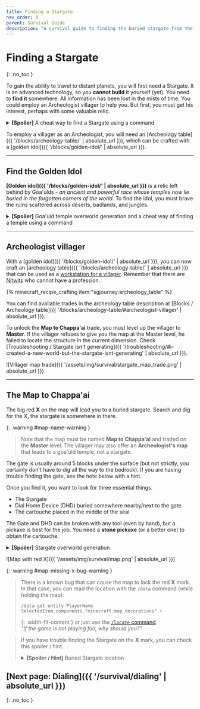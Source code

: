 ```yaml
---
title: Finding a Stargate
nav_order: 0
parent: Survival Guide
description: "A survival guide to finding the buried stargate from the Stargate Journey Minecraft mod."
---
```


# Finding a Stargate
{: .no_toc }

To gain the ability to travel to distant planets, you will first need a Stargate.
It is an advanced technology, so you **cannot build** it yourself (yet).
You need to **find it** somewhere.
All information has been lost in the mists of time.
You could employ an Archeologist villager to help you.
But first, you must get his interest, perhaps with some valuable relic.

<details markdown="block" id="locate-command">
<summary><b>[Spoiler]</b> A cheat way to find a Stargate using a command</summary>
You can use the locate command.

```
/locate structure #sgjourney:buried_stargate
```
{: .width-fit-content }

[No structure found? Check troubleshooting steps.]({{ '/troubleshooting/#i-created-a-new-world-but-the-stargate-isnt-generating' | absolute_url }})

</details>

To employ a villager as an Archeologist, you will need an [Archeology table]({{ '/blocks/archeology-table/' | absolute_url }}),
which can be crafted with a [golden idol]({{ '/blocks/golden-idol/' | absolute_url }}).

___

## Find the Golden Idol

**[Golden idol]({{ '/blocks/golden-idol/' | absolute_url }})** is a relic left behind by 
Goa'ulds - _an ancient and powerful race whose temples now lie buried in the forgotten corners of the world._
To find the idol, you must brave the ruins scattered across deserts, badlands, and jungles.

<details markdown="block">
<summary><b>[Spoiler]</b> Goa'uld temple overworld generation and a cheat way of finding a temple using a command</summary>
There are three types of Goa'uld temples depending on the biome in which they are generated: 
[badlands ziggurats]({{ '/structures/goauld-temples/#badlands-ziggurat' | absolute_url }}), 
[desert pyramids]({{ '/structures/goauld-temples/#abandoned-desert-pyramid' | absolute_url }}), 
and [jungle pyramids]({{ '/structures/goauld-temples/#jungle-pyramid' | absolute_url }}).
Each temple has a room with loot, a [golden idol]({{ '/blocks/golden-idol/' | absolute_url }}),
and [transport rings]({{ '/blocks/technological-blocks/transport-rings/' | absolute_url }})
connected to six other nearby rings (possibly in other temples) - as long as they were generated before.

**A cheat way:** You can use the locate command to find the coordinates of the closest temple  

```
/locate structure #sgjourney:goauld_temple
```
{: .width-fit-content }

If the command fails, look for [known incompatibilities]({{ '/#known-incompatibilities' | absolute_url }})
or other world generation mods that might prevent the temple from generating.

[//]: # (Using code block to include the automatic copy button)
</details>

___

## Archeologist villager
With a [golden idol]({{ '/blocks/golden-idol/' | absolute_url }}), you can now craft an [archeology table]({{ '/blocks/archeology-table/' | absolute_url }})
that can be used as a [workstation for a villager](https://minecraft.wiki/w/Villager#Job_site_blocks).
Remember that there are [Nitwits](https://minecraft.wiki/w/Villager#Nitwit) who cannot have a profession.

{% minecraft_recipe_crafting item:"sgjourney:archeology_table" %}

You can find available trades in the archeology table description at [Blocks / Archeology table]({{ '/blocks/archeology-table/#archeologist-villager' | absolute_url }}).

To unlock the **Map to Chappa'ai** trade, you must level up the villager to **Master**.
If the villager refuses to give you the map at the Master level, he failed to locate the structure in the current dimension.
Check [Troubleshooting / Stargate isn't generating]({{ '/troubleshooting/#i-created-a-new-world-but-the-stargate-isnt-generating' | absolute_url }}).

![Villager map trade]({{ '/assets/img/survival/stargate_map_trade.png' | absolute_url }})

___

## The Map to Chappa'ai
The big red **X** on the map will lead you to a buried stargate.
Search and dig for the X, the stargate is somewhere in there.

{: .warning #map-name-warning }
> Note that the map must be named **Map to Chappa'ai** and traded on the **Master** level.
> The villager may also offer an **Archeologist's map** that leads to a goa'uld temple, not a stargate.

The gate is usually around 5 blocks under the surface (but not strictly, you certainly don't have to dig all the way to the bedrock).
If you are having trouble finding the gate, see the note below with a hint.

Once you find it, you want to look for three essential things.
- The Stargate
- Dial Home Device (DHD) buried somewhere nearby/next to the gate
- The cartouche placed in the middle of the seal

The Gate and DHD can be broken with any tool (even by hand), but a pickaxe is best for the job.
You need a **stone pickaxe** (or a better one) to obtain the cartouche.


<details markdown="block">
<summary><b>[Spoiler]</b> Stargate overworld generation</summary>
By default, **two stargates** are generated in the **overworld** ([datapacks]({{ '/datapacks' | absolute_url }}) can change that).
Both gates are generated and buried underground with a DHD.  
The [Alpha gate]({{ '/structures/stargates/#buried-stargate-the-alpha-gate' | absolute_url }}) is generated in a horizontal position and with a seal and Abydos cartouche.  
The [Beta gate]({{ '/structures/stargates/#terra-gate-the-beta-gate' | absolute_url }}) is generated in a vertical position in a small cave. There is no seal or a cartouche.

More gate pedestals may be generated when the `common_stargate_generation` config option is enabled.

[//]: # (TODO: add link to page about config options and common stargates especially)

In the overworld, the map should always lead to the sealed alpha gate with the cartouche.
</details>

![Map with red X]({{ '/assets/img/survival/map.png' | absolute_url }})

{: .warning #map-missing-x-bug-warning }
> There is a known bug that can cause the map to lack the red **X** mark.
> In that case, you can read the location with the `/data` command (while holding the map):
>
> ```
> /data get entity PlayerName SelectedItem.components."minecraft:map_decorations".+
> ```
> {: .width-fit-content }
> or just use the [`/locate` command](#locate-command).  
> _"If the game is not playing fair, why should you?"_

<blockquote class="note" id="spoiler-hint-buried-stargate-location">
<p>If you have trouble finding the Stargate on the <b>X</b> mark, you can check this spoiler / hint.</p>
<details markdown="block" id="spoiler-hint-buried-stargate-location">
<summary><b>[Spoiler / Hint]</b> Buried Stargate location</summary>
The gate is always generated in the exact location inside the chunk.
So you can go to the **X** mark and press `F3 + G` to see chunk boundaries.  
Press `F3` to see your coordinates - find the line looking like this:

`Block: 256 64 256 [13 0 3]` (the numbers will be different)

The first three numbers are the coordinates of the block in the world on which you are standing.
The last three numbers in square brackets are the block coordinates in the chunk.
Dig on `[13 y 3]`, and you should find the Stargate (the middle number is height and will be different for each world).
Note that you might be in the wrong chunk, so if you can't find the gate, try to dig in the neighboring chunks as well.

If you really can't find the gate, you can use the [`/locate` command](#locate-command) to find the exact coordinates 
or switch to spectator mode and fly around.

If you could confirm the location using the [`/locate` command](#locate-command) and found out in the spectator mode that the gate is not there, 
then the gate was probably not generated in your world.
Check [Troubleshooting / Stargate isn't generating]({{ '/troubleshooting/#i-created-a-new-world-but-the-stargate-isnt-generating' | absolute_url }}) for further steps.

![Chunk border with buried Stargate]({{ '/assets/img/survival/chunk_border_buried_stargate.png' | absolute_url }})

</details>
</blockquote>

## [Next page: Dialing]({{ '/survival/dialing' | absolute_url }})
{: .no_toc }
